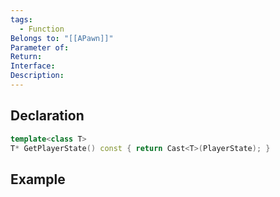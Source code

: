 ```yaml
---
tags:
  - Function
Belongs to: "[[APawn]]"
Parameter of: 
Return: 
Interface: 
Description:
---
```


## Declaration

```cpp
template<class T>
T* GetPlayerState() const { return Cast<T>(PlayerState); }
```

## Example

```cpp
```
